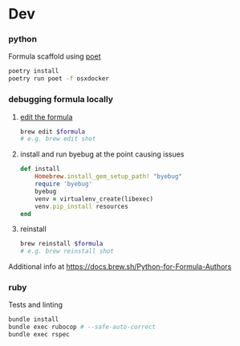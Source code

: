 
# Dev
### python
Formula scaffold using [poet](https://github.com/tdsmith/homebrew-pypi-poet)
```bash
poetry install
poetry run poet -f osxdocker
```

### debugging formula locally
1. [edit the formula](https://github.com/Homebrew/brew/issues/1505#issuecomment-260575386)
    ```bash
    brew edit $formula
    # e.g. brew edit shot
    ```

2. install and run byebug at the point causing issues
    ```ruby
    def install
        Homebrew.install_gem_setup_path! "byebug"
        require 'byebug'
        byebug
        venv = virtualenv_create(libexec)
        venv.pip_install resources
    end
    ```

3. reinstall
    ```bash
    brew reinstall $formula
    # e.g. brew reinstall shot
    ``` 

Additional info at https://docs.brew.sh/Python-for-Formula-Authors

### ruby
Tests and linting
```bash
bundle install
bundle exec rubocop # --safe-auto-correct
bundle exec rspec
```
